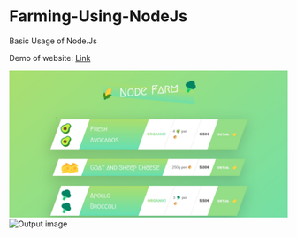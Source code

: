 # Farming-Using-NodeJs
Basic Usage of Node.Js

Demo of website:
<a href='https://program333.github.io/Farming-Using-NodeJs/' >Link</a>

<img src='https://github.com/program333/Farming-Using-NodeJs/blob/master/P1.jpg?raw=true' alt='Output image'/>
<img src='https://https://github.com/program333/Farming-Using-NodeJs/blob/master/P2.jpg?raw=true' alt='Output image'/>

